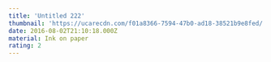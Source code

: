 ```yaml
---
title: 'Untitled 222'
thumbnail: 'https://ucarecdn.com/f01a8366-7594-47b0-ad18-38521b9e8fed/'
date: 2016-08-02T21:10:18.000Z
material: Ink on paper
rating: 2
---
```

